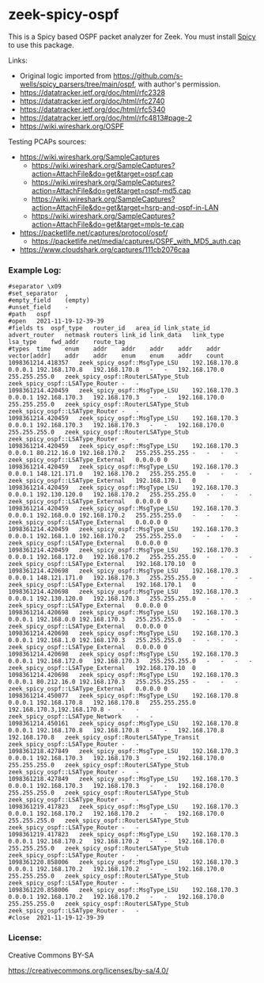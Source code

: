 # zeek-spicy-ospf

This is a Spicy based OSPF packet analyzer for Zeek.  You must install [Spicy](https://docs.zeek.org/projects/spicy/en/latest/)
to use this package.

Links: 
* Original logic imported from https://github.com/s-wells/spicy_parsers/tree/main/ospf, with author's permission. 
* https://datatracker.ietf.org/doc/html/rfc2328
* https://datatracker.ietf.org/doc/html/rfc2740
* https://datatracker.ietf.org/doc/html/rfc5340
* https://datatracker.ietf.org/doc/html/rfc4813#page-2
* https://wiki.wireshark.org/OSPF

Testing PCAPs sources:

* https://wiki.wireshark.org/SampleCaptures
    * https://wiki.wireshark.org/SampleCaptures?action=AttachFile&do=get&target=ospf.cap
    * https://wiki.wireshark.org/SampleCaptures?action=AttachFile&do=get&target=ospf-md5.cap
    * https://wiki.wireshark.org/SampleCaptures?action=AttachFile&do=get&target=hsrp-and-ospf-in-LAN
    * https://wiki.wireshark.org/SampleCaptures?action=AttachFile&do=get&target=mpls-te.cap
* https://packetlife.net/captures/protocol/ospf/
    * https://packetlife.net/media/captures/OSPF_with_MD5_auth.cap
* https://www.cloudshark.org/captures/111cb2076caa

### Example Log:

```
#separator \x09
#set_separator	,
#empty_field	(empty)
#unset_field	-
#path	ospf
#open	2021-11-19-12-39-39
#fields	ts	ospf_type	router_id	area_id	link_state_id	advert_router	netmask	routers	link_id	link_data	link_type	lsa_type	fwd_addr	route_tag
#types	time	enum	addr	addr	addr	addr	addr	vector[addr]	addr	addr	enum	enum	addr	count
1098361214.418357	zeek_spicy_ospf::MsgType_LSU	192.168.170.8	0.0.0.1	192.168.170.8	192.168.170.8	-	-	192.168.170.0	255.255.255.0	zeek_spicy_ospf::RouterLSAType_Stub	zeek_spicy_ospf::LSAType_Router	-	-
1098361214.420459	zeek_spicy_ospf::MsgType_LSU	192.168.170.3	0.0.0.1	192.168.170.3	192.168.170.3	-	-	192.168.170.0	255.255.255.0	zeek_spicy_ospf::RouterLSAType_Stub	zeek_spicy_ospf::LSAType_Router	-	-
1098361214.420459	zeek_spicy_ospf::MsgType_LSU	192.168.170.3	0.0.0.1	192.168.170.3	192.168.170.3	-	-	192.168.170.0	255.255.255.0	zeek_spicy_ospf::RouterLSAType_Stub	zeek_spicy_ospf::LSAType_Router	-	-
1098361214.420459	zeek_spicy_ospf::MsgType_LSU	192.168.170.3	0.0.0.1	80.212.16.0	192.168.170.2	255.255.255.255	-	-	-	-	zeek_spicy_ospf::LSAType_External	0.0.0.0	0
1098361214.420459	zeek_spicy_ospf::MsgType_LSU	192.168.170.3	0.0.0.1	148.121.171.0	192.168.170.2	255.255.255.0	-	-	-	-	zeek_spicy_ospf::LSAType_External	192.168.170.1	0
1098361214.420459	zeek_spicy_ospf::MsgType_LSU	192.168.170.3	0.0.0.1	192.130.120.0	192.168.170.2	255.255.255.0	-	-	-	-	zeek_spicy_ospf::LSAType_External	0.0.0.0	0
1098361214.420459	zeek_spicy_ospf::MsgType_LSU	192.168.170.3	0.0.0.1	192.168.0.0	192.168.170.2	255.255.255.0	-	-	-	-	zeek_spicy_ospf::LSAType_External	0.0.0.0	0
1098361214.420459	zeek_spicy_ospf::MsgType_LSU	192.168.170.3	0.0.0.1	192.168.1.0	192.168.170.2	255.255.255.0	-	-	-	-	zeek_spicy_ospf::LSAType_External	0.0.0.0	0
1098361214.420459	zeek_spicy_ospf::MsgType_LSU	192.168.170.3	0.0.0.1	192.168.172.0	192.168.170.2	255.255.255.0	-	-	-	-	zeek_spicy_ospf::LSAType_External	192.168.170.10	0
1098361214.420698	zeek_spicy_ospf::MsgType_LSU	192.168.170.3	0.0.0.1	148.121.171.0	192.168.170.3	255.255.255.0	-	-	-	-	zeek_spicy_ospf::LSAType_External	192.168.170.1	0
1098361214.420698	zeek_spicy_ospf::MsgType_LSU	192.168.170.3	0.0.0.1	192.130.120.0	192.168.170.3	255.255.255.0	-	-	-	-	zeek_spicy_ospf::LSAType_External	0.0.0.0	0
1098361214.420698	zeek_spicy_ospf::MsgType_LSU	192.168.170.3	0.0.0.1	192.168.0.0	192.168.170.3	255.255.255.0	-	-	-	-	zeek_spicy_ospf::LSAType_External	0.0.0.0	0
1098361214.420698	zeek_spicy_ospf::MsgType_LSU	192.168.170.3	0.0.0.1	192.168.1.0	192.168.170.3	255.255.255.0	-	-	-	-	zeek_spicy_ospf::LSAType_External	0.0.0.0	0
1098361214.420698	zeek_spicy_ospf::MsgType_LSU	192.168.170.3	0.0.0.1	192.168.172.0	192.168.170.3	255.255.255.0	-	-	-	-	zeek_spicy_ospf::LSAType_External	192.168.170.10	0
1098361214.420698	zeek_spicy_ospf::MsgType_LSU	192.168.170.3	0.0.0.1	80.212.16.0	192.168.170.3	255.255.255.255	-	-	-	-	zeek_spicy_ospf::LSAType_External	0.0.0.0	0
1098361214.450077	zeek_spicy_ospf::MsgType_LSU	192.168.170.8	0.0.0.1	192.168.170.8	192.168.170.8	255.255.255.0	192.168.170.3,192.168.170.8	-	-	-	zeek_spicy_ospf::LSAType_Network	-	-
1098361214.450161	zeek_spicy_ospf::MsgType_LSU	192.168.170.8	0.0.0.1	192.168.170.8	192.168.170.8	-	-	192.168.170.8	192.168.170.8	zeek_spicy_ospf::RouterLSAType_Transit	zeek_spicy_ospf::LSAType_Router	-	-
1098361218.427849	zeek_spicy_ospf::MsgType_LSU	192.168.170.3	0.0.0.1	192.168.170.3	192.168.170.3	-	-	192.168.170.0	255.255.255.0	zeek_spicy_ospf::RouterLSAType_Stub	zeek_spicy_ospf::LSAType_Router	-	-
1098361218.427849	zeek_spicy_ospf::MsgType_LSU	192.168.170.3	0.0.0.1	192.168.170.3	192.168.170.3	-	-	192.168.170.0	255.255.255.0	zeek_spicy_ospf::RouterLSAType_Stub	zeek_spicy_ospf::LSAType_Router	-	-
1098361219.417823	zeek_spicy_ospf::MsgType_LSU	192.168.170.3	0.0.0.1	192.168.170.2	192.168.170.2	-	-	192.168.170.0	255.255.255.0	zeek_spicy_ospf::RouterLSAType_Stub	zeek_spicy_ospf::LSAType_Router	-	-
1098361219.417823	zeek_spicy_ospf::MsgType_LSU	192.168.170.3	0.0.0.1	192.168.170.2	192.168.170.2	-	-	192.168.170.0	255.255.255.0	zeek_spicy_ospf::RouterLSAType_Stub	zeek_spicy_ospf::LSAType_Router	-	-
1098361220.858006	zeek_spicy_ospf::MsgType_LSU	192.168.170.3	0.0.0.1	192.168.170.2	192.168.170.2	-	-	192.168.170.0	255.255.255.0	zeek_spicy_ospf::RouterLSAType_Stub	zeek_spicy_ospf::LSAType_Router	-	-
1098361220.858006	zeek_spicy_ospf::MsgType_LSU	192.168.170.3	0.0.0.1	192.168.170.2	192.168.170.2	-	-	192.168.170.0	255.255.255.0	zeek_spicy_ospf::RouterLSAType_Stub	zeek_spicy_ospf::LSAType_Router	-	-
#close	2021-11-19-12-39-39
```

### License:

Creative Commons BY-SA

https://creativecommons.org/licenses/by-sa/4.0/

